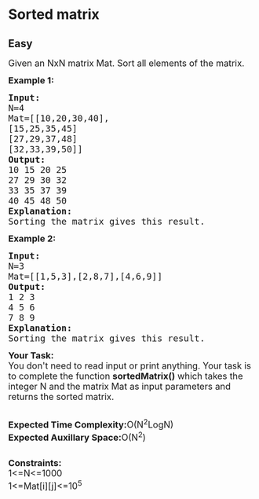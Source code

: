 # Sorted matrix
## Easy
<div class="problems_problem_content__Xm_eO"><p><span style="font-size:18px">Given an NxN&nbsp;matrix Mat. Sort&nbsp;all elements of the matrix.</span></p>

<p><span style="font-size:18px"><strong>Example 1:</strong></span></p>

<pre><span style="font-size:18px"><strong>Input:</strong>
N=4
Mat=[[10,20,30,40],
[15,25,35,45] 
[27,29,37,48] 
[32,33,39,50]]
<strong>Output:</strong>
10 15 20 25 
27 29 30 32
33 35 37 39
40 45 48 50
<strong>Explanation:</strong>
Sorting the matrix gives this result.</span></pre>

<p><span style="font-size:18px"><strong>Example 2:</strong></span></p>

<pre><span style="font-size:18px"><strong>Input:</strong>
N=3
Mat=[[1,5,3],[2,8,7],[4,6,9]]
<strong>Output:</strong>
1 2 3 
4 5 6
7 8 9
<strong>Explanation:</strong>
Sorting the matrix gives this result.</span></pre>

<p><span style="font-size:18px"><strong>Your Task:</strong><br>
You don't need to read input or print anything. Your task is to complete the function <strong>sortedMatrix()</strong> which takes the integer N and the matrix Mat as input parameters and returns the sorted matrix.</span></p>

<p><br>
<span style="font-size:18px"><strong>Expected Time Complexity:</strong>O(N<sup>2</sup>LogN)<br>
<strong>Expected Auxillary Space:</strong>O(N<sup>2</sup>)</span></p>

<p><br>
<span style="font-size:18px"><strong>Constraints:</strong><br>
1&lt;=N&lt;=1000<br>
1&lt;=Mat[i][j]&lt;=10<sup>5</sup></span></p>
</div>